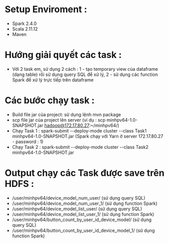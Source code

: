 # Setup Enviroment :
+ Spark 2.4.0 
+ Scala 2.11.12
+ Maven 
# Hướng giải quyết các task :
+ Với 2 task em, sử dụng 2 cách : 1 - tạo temporary view của dataframe (dạng table) rồi sử dụng query SQL để xử lý, 2 - sử dụng các function Spark để xử lý trực tiếp trên dataframe
# Các bước chạy task :
+ Build file jar của project: sử dụng lệnh mvn package
+ scp file jar của project lên server (ví dụ : scp minhpv64-1.0-SNAPSHOT.jar hadoop@172.17.80.27:~/minhpv64/)
+ Chạy Task 1 : spark-submit --deploy-mode cluster --class Task1 minhpv64-1.0-SNAPSHOT.jar (Spark chạy với Yarn ở server 172.17.80.27 - password : 1)
+ Chạy Task 2 : spark-submit --deploy-mode cluster --class Task2 minhpv64-1.0-SNAPSHOT.jar
# Output chạy các Task được save trên HDFS :
+ /user/minhpv64/device_model_num_user/ (sử dụng query SQL)
+ /user/minhpv64/device_model_num_user_1/ (sử dụng function Spark)
+ /user/minhpv64/device_model_list_user/ (sử dụng query SQL)
+ /user/minhpv64/device_model_list_user_1/ (sử dụng function Spark)
+ /user/minhpv64/button_count_by_user_id_device_model/ (sử dụng query SQL)
+ /user/minhpv64/button_count_by_user_id_device_model_1/ (sử dụng function Spark)
